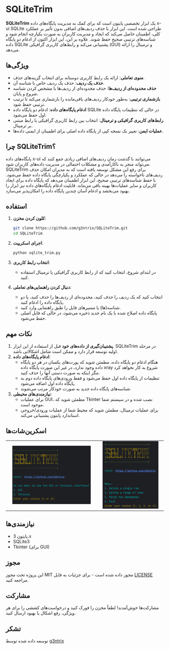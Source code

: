 # SQLiteTrim

**SQLiteTrim** یک ابزار تخصصی پایتون است که برای کمک به مدیریت پایگاه‌های داده x-ui SQLite طراحی شده است. این ابزار با حذف ردیف‌های اضافی بدون تأثیر بر عملکرد کلی، اطمینان حاصل می‌کند که ایجاد و مدیریت کاربران به صورت یکپارچه انجام شود و شناسه‌های ترتیبی صحیح حفظ شوند. علاوه بر این، این ابزار اکنون از ادغام دو پایگاه داده SQLite پشتیبانی می‌کند و رابط‌های کاربری گرافیکی (GUI) و ترمینال را ارائه می‌دهد.

## ویژگی‌ها

- **منوی تعاملی**: ارائه یک رابط کاربری دوستانه برای انتخاب گزینه‌های حذف.
- **حذف یک ردیف**: حذف یک ردیف خاص با شناسه آن.
- **حذف محدوده‌ای از ردیف‌ها**: حذف محدوده‌ای از ردیف‌ها با مشخص کردن شناسه شروع و پایان.
- **بازشماری ترتیبی**: به‌طور خودکار ردیف‌های باقی‌مانده را بازشماری می‌کند تا ترتیب ترتیبی حفظ شود.
- **ادغام پایگاه‌های داده**: ادغام دو پایگاه داده SQLite در حالی که تنظیمات پایگاه داده اول حفظ می‌شود.
- **رابط‌های کاربری گرافیکی و ترمینال**: انتخاب بین رابط کاربری گرافیکی یا رابط مبتنی بر ترمینال.
- **عملیات ایمن**: تغییر یک نسخه کپی از پایگاه داده اصلی برای اطمینان از ایمنی داده‌ها.

## چرا SQLiteTrim؟

پایگاه‌های داده x-ui می‌توانند با گذشت زمان ردیف‌های اضافی زیادی جمع کنند که می‌تواند منجر به ناکارآمدی و مشکلات احتمالی در مدیریت داده‌های کاربران شود. SQLiteTrim برای رفع این مشکل توسعه یافته است که به مدیران امکان حذف ردیف‌های ناخواسته را می‌دهد در حالی که عملکرد و یکپارچگی پایگاه داده حفظ می‌شود. با حفظ شناسه‌های ترتیبی صحیح، این ابزار اطمینان می‌دهد که پایگاه داده برای ایجاد کاربران و سایر عملیات‌ها بهینه باقی می‌ماند. قابلیت ادغام پایگاه‌های داده نیز ابزار را بهبود می‌بخشد و ادغام آسان چندین پایگاه داده را امکان‌پذیر می‌سازد.

## استفاده

1. **کلون کردن مخزن**:
    ```sh
    git clone https://github.com/g3ntrix/SQLiteTrim.git
    cd SQLiteTrim
    ```

2. **اجرای اسکریپت**:
    ```sh
    python sqlite_trim.py
    ```

3. **انتخاب رابط کاربری**:
    - در ابتدای شروع، انتخاب کنید که از رابط کاربری گرافیکی یا ترمینال استفاده کنید.

4. **دنبال کردن راهنمایی‌های تعاملی**:
    - انتخاب کنید که یک ردیف را حذف کنید، محدوده‌ای از ردیف‌ها را حذف کنید، یا دو پایگاه داده را ادغام کنید.
    - شناسه(ها) یا مسیرهای فایل را طبق راهنمایی وارد کنید.
    - پایگاه داده اصلاح شده با یک نام جدید ذخیره می‌شود، در حالی که فایل اصلی حفظ می‌شود.

## نکات مهم

1. **پشتیبان‌گیری از داده‌های خود** قبل از استفاده از این ابزار. SQLiteTrim در مرحله اولیه توسعه قرار دارد و ممکن است شامل اشکالاتی باشد.
2. **ادغام پایگاه‌های داده**:
    - هنگام ادغام دو پایگاه داده، مطمئن شوید که پورت‌های یکسان در هر دو پایگاه داده وجود ندارد، در غیر این صورت پایگاه داده xray شروع به کار نخواهد کرد مگر اینکه به صورت دستی آنها را حذف کنید.
    - تنظیمات از پایگاه داده اول حفظ می‌شود و فقط ورودی‌های پایگاه داده دوم به پایگاه داده اول اضافه می‌شود.
    - شناسه‌های پایگاه داده جدید به صورت خودکار مرتب می‌شوند.
3. **نیازمندی‌های محیطی**:
    - برای عملیات GUI، مطمئن شوید که Tkinter نصب شده و در سیستم شما موجود است.
    - برای عملیات ترمینال، مطمئن شوید که محیط شما از عملیات ورودی/خروجی استاندارد پایتون پشتیبانی می‌کند.

## اسکرین‌شات‌ها

<table>
  <tr>
    <td style="text-align: center;"><img src="SC/2.jpg" alt="Menu" width="90%"></td>
    <td style="text-align: center;"><img src="SC/1.jpg" alt="Process" width="90%"></td>
  </tr>
</table>

## نیازمندی‌ها

- پایتون 3.x
- SQLite3
- Tkinter (برای GUI)

## مجوز

این پروژه تحت مجوز MIT مجوز داده شده است - برای جزئیات به فایل [LICENSE](LICENSE) مراجعه کنید.

## مشارکت

مشارکت‌ها خوش‌آمدند! لطفاً مخزن را فورک کنید و درخواست‌های کششی را برای هر ویژگی، رفع اشکال یا بهبود ارسال کنید.

## تشکر

توسعه داده شده توسط [g3ntrix](https://github.com/g3ntrix)
